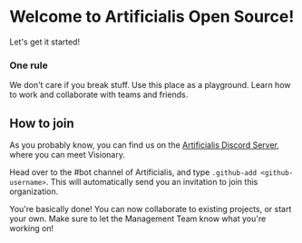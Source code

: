# Welcome to Artificialis Open Source!

Let's get it started!

### One rule
We don't care if you break stuff. Use this place as a playground. Learn how to work and collaborate with teams and friends.

## How to join
As you probably know, you can find us on the [Artificialis Discord Server](https://discord.gg/RJnGnAWvjM), where you can meet Visionary.

Head over to the #bot channel of Artificialis, and type `.github-add <github-username>`. This will automatically send you an invitation to join this organization.

You're basically done! You can now collaborate to existing projects, or start your own. Make sure to let the Management Team know what you're working on!
